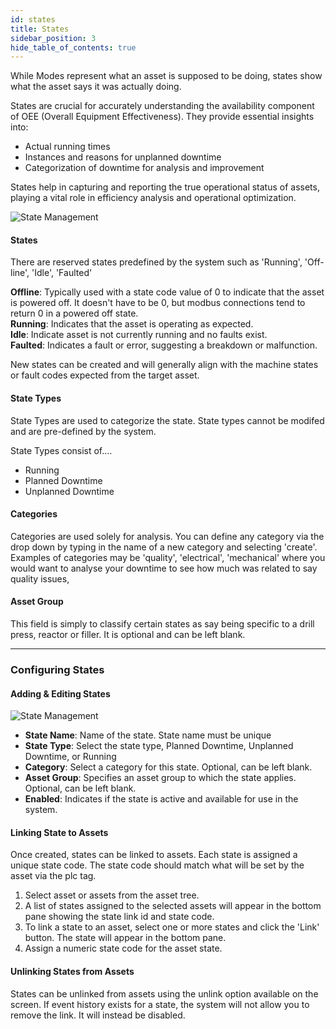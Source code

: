 ```yaml
---
id: states
title: States
sidebar_position: 3
hide_table_of_contents: true
---
```

While Modes represent what an asset is supposed to be doing, states show what the asset says it was actually doing. 

States are crucial for accurately understanding the availability component of OEE (Overall Equipment Effectiveness). They provide essential insights into:
- Actual running times
- Instances and reasons for unplanned downtime
- Categorization of downtime for analysis and improvement

States help in capturing and reporting the true operational status of assets, playing a vital role in efficiency analysis and operational optimization.

![State Management](/img/assetConfig/state-table-config.png)

#### States
There are reserved states predefined by the system such as 'Running', 'Off-line', 'Idle', 'Faulted'

**Offline**: Typically used with a state code value of 0 to indicate that the asset is powered off. It doesn't have to be 0, but modbus connections tend to return 0 in a powered off state.<br />
**Running**: Indicates that the asset is operating as expected.<br />
**Idle**: Indicate asset is not currently running and no faults exist.<br />
**Faulted**: Indicates a fault or error, suggesting a breakdown or malfunction.

New states can be created and will generally align with the machine states or fault codes expected from the target asset.

#### State Types
State Types are used to categorize the state. State types cannot be modifed and are pre-defined by the system. 

State Types consist of....
* Running
* Planned Downtime
* Unplanned Downtime

#### Categories
Categories are used solely for analysis. You can define any category via the drop down by typing in the name of a new category and selecting 'create'.
Examples of categories may be 'quality', 'electrical', 'mechanical' where you would want to analyse your downtime to see how much was related to say quality issues,

#### Asset Group
This field is simply to classify certain states as say being specific to a drill press, reactor or filler. It is optional and can be left blank.

***
### Configuring States

#### Adding & Editing States

![State Management](/img/assetConfig/state-config.png)

* **State Name**: Name of the state. State name must be unique
* **State Type**: Select the state type, Planned Downtime, Unplanned Downtime, or Running
* **Category**: Select a category for this state. Optional, can be left blank.<br />
* **Asset Group**: Specifies an asset group to which the state applies. Optional, can be left blank.<br />
* **Enabled**: Indicates if the state is active and available for use in the system.

#### Linking State to Assets
Once created, states can be linked to assets. Each state is assigned a unique state code.
The state code should match what will be set by the asset via the plc tag.

1. Select asset or assets from the asset tree.
2. A list of states assigned to the selected assets will appear in the bottom pane showing the state link id and state code.
3. To link a state to an asset, select one or more states and click the 'Link' button. The state will appear in the bottom pane.
4. Assign a numeric state code for the asset state.

#### Unlinking States from Assets
States can be unlinked from assets using the unlink option available on the screen. If event history exists for a state, the system will not allow you to remove the link.
It will instead be disabled.